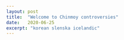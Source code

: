 ```yaml
---
layout: post
title:  "Welcome to Chinmoy controversies"
date:   2020-06-25
excerpt: "korean slenska icelandic"
---
```

